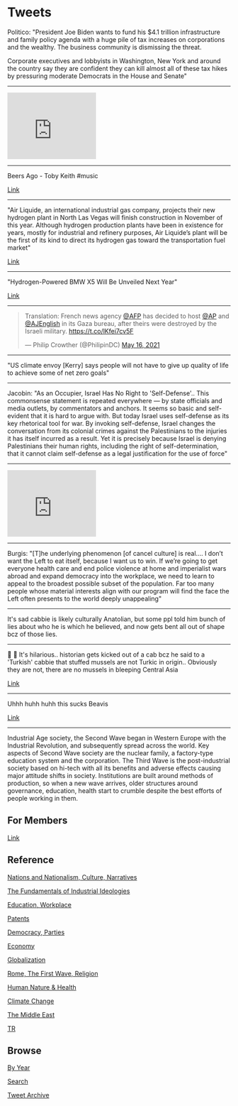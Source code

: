# Tweets

Politico: "President Joe Biden wants to fund his $4.1 trillion
infrastructure and family policy agenda with a huge pile of tax
increases on corporations and the wealthy. The business community is
dismissing the threat.

Corporate executives and lobbyists in Washington, New York and around
the country say they are confident they can kill almost all of these
tax hikes by pressuring moderate Democrats in the House and Senate"

---

<iframe width="200" src="https://www.youtube.com/embed/F2-A6r79heQ?start=995&end=1246" title="YouTube video player" frameborder="0" allow="accelerometer; autoplay; clipboard-write; encrypted-media; gyroscope; picture-in-picture" allowfullscreen></iframe>

---

Beers Ago - Toby Keith \#music

[Link](https://youtu.be/Hosifr6ycwU)

---

"Air Liquide, an international industrial gas company, projects their
new hydrogen plant in North Las Vegas will finish construction in
November of this year. Although hydrogen production plants have been
in existence for years, mostly for industrial and refinery purposes,
Air Liquide’s plant will be the first of its kind to direct its
hydrogen gas toward the transportation fuel market"

[Link](https://www.sierranevadaally.org/2021/05/13/new-hydrogen-fuel-plant-in-nevada-launches-greater-role-for-hydrogen-fuel-cell-vehicles-in-zero-emission-transportation-mix/)

---

"Hydrogen-Powered BMW X5 Will Be Unveiled Next Year"

[Link](https://www.carglancer.com/hydrogen-powered-bmw-x5-will-be-unveiled-next-year/)

---

<blockquote class="twitter-tweet"><p lang="en" dir="ltr">Translation: French news agency <a href="https://twitter.com/AFP?ref_src=twsrc%5Etfw">@AFP</a> has decided to host <a href="https://twitter.com/AP?ref_src=twsrc%5Etfw">@AP</a> and <a href="https://twitter.com/AJEnglish?ref_src=twsrc%5Etfw">@AJEnglish</a> in its Gaza bureau, after theirs were destroyed by the Israeli military. <a href="https://t.co/lKfei7cv5F">https://t.co/lKfei7cv5F</a></p>&mdash; Philip Crowther (@PhilipinDC) <a href="https://twitter.com/PhilipinDC/status/1393878918671839232?ref_src=twsrc%5Etfw">May 16, 2021</a></blockquote> <script async src="https://platform.twitter.com/widgets.js" charset="utf-8"></script>

---


"US climate envoy [Kerry] says people will not have to give up quality
of life to achieve some of net zero goals"

---

Jacobin: "As an Occupier, Israel Has No Right to 'Self-Defense'.. This
commonsense statement is repeated everywhere — by state officials and
media outlets, by commentators and anchors. It seems so basic and
self-evident that it is hard to argue with. But today Israel uses
self-defense as its key rhetorical tool for war. By invoking
self-defense, Israel changes the conversation from its colonial crimes
against the Palestinians to the injuries it has itself incurred as a
result. Yet it is precisely because Israel is denying Palestinians
their human rights, including the right of self-determination, that it
cannot claim self-defense as a legal justification for the use of
force"

---

<iframe width="200" src="https://www.youtube.com/embed/4zU0o2_4YdM?start=310&end=494" title="YouTube video player" frameborder="0" allow="accelerometer; autoplay; clipboard-write; encrypted-media; gyroscope; picture-in-picture" allowfullscreen></iframe>

---

Burgis: "[T]he underlying phenomenon [of cancel culture] is real.... I
don’t want the Left to eat itself, because I want us to win. If we’re
going to get everyone health care and end police violence at home and
imperialist wars abroad and expand democracy into the workplace, we
need to learn to appeal to the broadest possible subset of the
population. Far too many people whose material interests align with
our program will find the face the Left often presents to the world
deeply unappealing"

---

It's sad cabbie is likely culturally Anatolian, but some ppl told him
bunch of lies about who he is which he believed, and now gets bent all
out of shape bcz of those lies.

---

🤣 🤣 It's hilarious.. historian gets kicked out of a cab bcz he said
to a 'Turkish' cabbie that stuffed mussels are not Turkic in
origin.. Obviously they are not, there are no mussels in bleeping
Central Asia

[Link](https://youtu.be/1Q1lnWS0LR0?t=2201)

---

Uhhh huhh huhh this sucks Beavis 

[Link](https://youtu.be/txpzAuXdpi0?t=65)

---

Industrial Age society, the Second Wave began in Western Europe with
the Industrial Revolution, and subsequently spread across the
world. Key aspects of Second Wave society are the nuclear family, a
factory-type education system and the corporation. The Third Wave is
the post-industrial society based on hi-tech with all its benefits and
adverse effects causing major attitude shifts in society. Institutions
are built around methods of production, so when a new wave arrives,
older structures around governance, education, health start to crumble
despite the best efforts of people working in them.

## For Members

[Link](https://thirdwave-members.herokuapp.com)

## Reference

[Nations and Nationalism, Culture, Narratives](/2013/02/nations-and-nationalism.md)

[The Fundamentals of Industrial Ideologies](/2011/04/fundamentals-of-industrial-ideologies.md)

[Education, Workplace](2017/09/education-workplace.md)

[Patents](/2018/09/patents.md)

[Democracy, Parties](/2016/11/democracy.md)

[Economy](/2018/05/economy.md)

[Globalization](/2018/09/globalization.md)

[Rome, The First Wave, Religion](/2017/12/rome.md)

[Human Nature & Health](/2020/07/human-nature.md)

[Climate Change](/2018/12/climate.md)

[The Middle East](/2019/07/middleeast.md)

[TR](../tr)

## Browse

[By Year](years.md)

[Search](search.html)

[Tweet Archive](/tweets/README.md)


